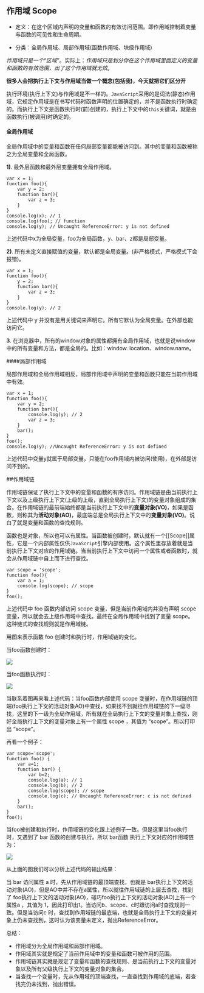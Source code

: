 ## 作用域 Scope
- 定义：在这个区域内声明的变量和函数的有效访问范围。即作用域控制着变量与函数的可见性和生命周期。

- 分类：全局作用域、局部作用域(函数作用域、块级作用域)

*作用域只是一个“区域”*。实际上：*作用域只是划分你在这个作用域里面定义的变量和函数的有效范围，出了这个作用域就无效*。

**很多人会把执行上下文与作用域当做一个概念(包括我)，今天就把它们区分开**

执行环境(执行上下文)与作用域是不一样的。`JavaScript`采用的是词法(静态)作用域，它规定作用域是在书写代码时函数声明的位置确定的，并不是函数执行时确定的。而执行上下文是函数执行时(前)创建的，执行上下文中的`this`关键词，就是由函数执行(被调用)时确定的。

#### 全局作用域

全局作用域中的变量和函数在任何局部变量都能被访问到。其中的变量和函数被称之为全局变量和全局函数。

**1)**. 最外层函数和最外层变量拥有全局作用域。

```
var x = 1;
function foo(){
	var y = 2;
	function bar(){
		var z = 3;
	}
}
console.log(x); // 1
console.log(foo); // function
console.log(y); // Uncaught ReferenceError: y is not defined
```
上述代码中x为全局变量，foo为全局函数，y、bar、z都是局部变量。

**2)**. 所有未定义直接赋值的变量，默认都是全局变量。(非严格模式，严格模式下会报错)。

```
var x = 1;
function foo(){
	y = 2;
	function bar(){
		var z = 3;
	}
}
console.log(y); // 2
```
上述代码中 y 并没有是用关键词来声明它。所有它默认为全局变量。在外部也能访问它。

**3**. 在浏览器中，所有的window对象的属性都拥有全局作用域，也就是说window中的所有变量和方法，都是全局的。比如：window. location、window.name。

####局部作用域

局部作用域和全局作用域相反，局部作用域中声明的变量和函数只能在当前作用域中有效。

```
var x = 1;
function foo(){
	var y = 2;
	function bar(){
		console.log(y); // 2
		var z = 3;
	}
	bar();
}
foo();
console.log(y); //Uncaught ReferenceError: y is not defined
```
上述代码中变量y就属于局部变量，只能在foo作用域内被访问(使用)，在外部是访问不到的。

##作用域链

作用域链保证了执行上下文中的变量和函数的有序访问。作用域链是由当前执行上下文以及上级执行上下文(上级的上级，直到全局执行上下文)的变量对象组成的集合。在作用域链的最前端始终都是当前执行上下文中的**变量对象(VO)**，如果是函数，则称其为**活动对象(AO)**，最底端总是全局执行上下文中的**变量对象(VO)**。说白了就是变量和函数的查找规则。

函数也是对象，所以也可以有属性。当函数被创建时，默认就有一个[[Scope]]属性，它是一个内部属性仅供`JavaScript`引擎内部使用。这个属性里存放着就是当前执行上下文对应的作用域链。当当前执行上下文中访问一个属性或者函数时，就会从作用域链中自上而下进行查找。


```
var scope = 'scope';
function foo(){
	var a = 1; 
	console.log(scope);	// scope
}
foo();
```
上述代码中 foo 函数内部访问 scope 变量，但是当前作用域内并没有声明 scope 变量，所以就会去上级作用域中查找。最终在全局作用域中找到了变量 scope。这种链式的查找规则就是作用域链。

用图来表示函数 foo 创建时和执行时，作用域链的变化。

当foo函数创建时：

![](https://tva1.sinaimg.cn/large/007S8ZIlgy1geiu5uegswj30ju03kmx0.jpg)


当foo函数执行时：

![](https://tva1.sinaimg.cn/large/007S8ZIlgy1geiu5yph0zj30jn07kq2u.jpg)

当联系着图再来看上述代码：当foo函数内部使用 scope 变量时，在作用域链的顶端(foo执行上下文的活动对象AO)中查找，如果找不到就往作用域链的下一级寻找，这里的下一级为全局作用域，所有就在全局执行上下文的变量对象上查找，刚好全局执行上下文的变量对象上有一个属性 scope ，其值为 “scope”。所以打印出 “scope”。

再看一个例子：

```
var scope='scope';
function foo() {
    var a=1;
    function bar() {
        var b=2;
        console.log(a); // 1
        console.log(b); // 2
        console.log(scope); // scope
        console.log(c); // Uncaught ReferenceError: c is not defined
    }
    bar();
}
foo();
```

当foo被创建和执行时，作用域链的变化跟上述例子一致。但是这里当foo执行时，又遇到了 bar 函数的创建与执行。所以 bar函数 执行上下文对应的作用域链为：

![](https://tva1.sinaimg.cn/large/007S8ZIlgy1geiuj7wbefj30ji0bcmx5.jpg)

从上面的图我们可以分析上述代码的输出结果：

当 bar 访问属性 a 时，先从作用域链的最顶端查找，也就是 bar执行上下文的活动对象(AO)，但是AO中并不存在a属性，所以就往作用域链的上层去查找，找到了 foo执行上下文的活动对象(AO)，碰巧foo执行上下文的活动对象(AO)上有一个属性a ，其值为 1，因此打印出1。当访问b、scope、c时跟访问a时查找规则一致。但是当访问c 时，查找到作用域链的最底端，也就是全局执行上下文的变量对象上仍未查找到，这时认为该变量未定义，抛出ReferenceError。

总结：

* 作用域分为全局作用域和局部作用域。
* 作用域其实就是规定了当前作用域中的变量和函数可被作用的范围。
* 作用域链其实就是规定了变量和函数的查找规则、是当前执行上下文的变量对象以及所有父级执行上下文的变量对象的集合。
* 当查找一个变量时，先从作用域的顶端查找，一直查找到作用域的底端，若查找完仍未找到，抛出错误。